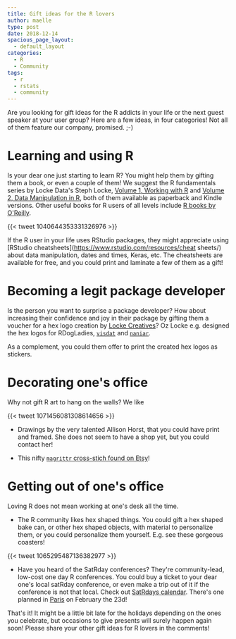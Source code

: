 ```yaml
---
title: Gift ideas for the R lovers
author: maelle
type: post
date: 2018-12-14
spacious_page_layout:
  - default_layout
categories:
  - R
  - Community
tags:
  - r
  - rstats
  - community
---
```


Are you looking for gift ideas for the R addicts in your life or the next guest speaker at your user group? Here are a few ideas, in four categories! Not all of them feature our company, promised. ;-)

# Learning and using R

Is your dear one just starting to learn R? You might help them by gifting them a book, or even a couple of them! We suggest the R fundamentals series by Locke Data's Steph Locke, [Volume 1, Working with R](https://www.amazon.com/gp/product/1999842618/ref=dbs_a_def_rwt_bibl_vppi_i2) and [Volume 2, Data Manipulation in R](https://www.amazon.com/gp/product/1979699933/ref=dbs_a_def_rwt_bibl_vppi_i1), both of them available as paperback and Kindle versions. Other useful books for R users of all levels include [R books by O'Reilly](http://bestprogrammingbooks.com/9-r-popular-o-reilly-books/).

{{< tweet 1040644353331326976 >}}

If the R user in your life uses RStudio packages, they might appreciate using [RStudio cheatsheets](https://www.rstudio.com/resources/cheat sheets/) about data manipulation, dates and times, Keras, etc. The cheatsheets are available for free, and you could print and laminate a few of them as a gift!

# Becoming a legit package developer

Is the person you want to surprise a package developer? How about increasing their confidence and joy in their package by gifting them a voucher for a hex logo creation by [Locke Creatives](https://twitter.com/LockeCreatives)? Oz Locke e.g. designed the hex logos for RDogLadies, [`visdat`](https://github.com/ropensci/visdat#visdat-) and [`naniar`](https://github.com/njtierney/naniar#naniar-).

As a complement, you could them offer to print the created hex logos as stickers.

# Decorating one's office

Why not gift R art to hang on the walls? We like

{{< tweet 1071456081308614656 >}}

* Drawings by the very talented Allison Horst, that you could have print and framed. She does not seem to have a shop yet, but you could contact her!

- This nifty [`magrittr` cross-stich found on Etsy](https://www.etsy.com/fr/listing/554706505/ceci-nest-pas-une-pipe-au-point-de-croix )!

# Getting out of one's office

Loving R does not mean working at one's desk all the time. 

- The R community likes hex shaped things. You could gift a hex shaped bake can, or other hex shaped objects, with material to personalize them, or you could personalize them yourself. E.g. see these gorgeous coasters!  

{{< tweet 1065295487136382977 >}}

- Have you heard of the SatRday conferences? They're community-lead, low-cost one day R conferences. You could buy a ticket to your dear one's local satRday conference, or even make a trip out of it if the conference is not that local. Check out [SatRdays calendar](https://satrdays.org/events/). There's one planned in [Paris](https://paris2019.satrdays.org/) on February the 23d!

That's it! It might be a little bit late for the holidays depending on the ones you celebrate, but occasions to give presents will surely happen again soon! Please share your other gift ideas for R lovers in the comments!
